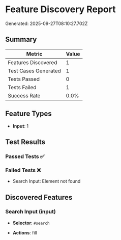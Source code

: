 # Feature Discovery Report

Generated: 2025-09-27T08:10:27.702Z

## Summary

| Metric | Value |
|--------|-------|
| Features Discovered | 1 |
| Test Cases Generated | 1 |
| Tests Passed | 0 |
| Tests Failed | 1 |
| Success Rate | 0.0% |

## Feature Types

- **Input**: 1

## Test Results

### Passed Tests ✅


### Failed Tests ❌
- Search Input: Element not found

## Discovered Features


### Search Input (input)
- **Selector**: `#search`

- **Actions**: fill

